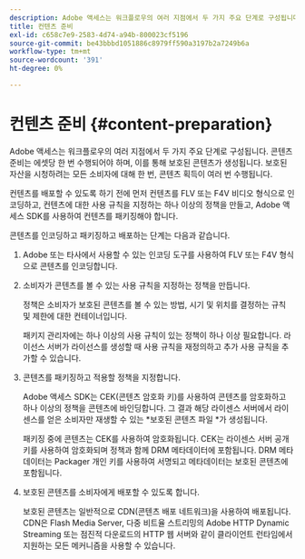 ```yaml
---
description: Adobe 액세스는 워크플로우의 여러 지점에서 두 가지 주요 단계로 구성됩니다. 콘텐츠 준비는 에셋당 한 번 수행되어야 하며, 이를 통해 보호된 콘텐츠가 생성됩니다. 보호된 자산을 시청하려는 모든 소비자에 대해 한 번, 콘텐츠 획득이 여러 번 수행됩니다.
title: 컨텐츠 준비
exl-id: c658c7e9-2583-4d74-a94b-800023cf5196
source-git-commit: be43bbbd1051886c8979ff590a3197b2a7249b6a
workflow-type: tm+mt
source-wordcount: '391'
ht-degree: 0%

---
```


# 컨텐츠 준비 {#content-preparation}

Adobe 액세스는 워크플로우의 여러 지점에서 두 가지 주요 단계로 구성됩니다. 콘텐츠 준비는 에셋당 한 번 수행되어야 하며, 이를 통해 보호된 콘텐츠가 생성됩니다. 보호된 자산을 시청하려는 모든 소비자에 대해 한 번, 콘텐츠 획득이 여러 번 수행됩니다.

컨텐츠를 배포할 수 있도록 하기 전에 먼저 컨텐츠를 FLV 또는 F4V 비디오 형식으로 인코딩하고, 컨텐츠에 대한 사용 규칙을 지정하는 하나 이상의 정책을 만들고, Adobe 액세스 SDK를 사용하여 컨텐츠를 패키징해야 합니다.

콘텐츠를 인코딩하고 패키징하고 배포하는 단계는 다음과 같습니다.

1. Adobe 또는 타사에서 사용할 수 있는 인코딩 도구를 사용하여 FLV 또는 F4V 형식으로 콘텐츠를 인코딩합니다.
1. 소비자가 콘텐츠를 볼 수 있는 사용 규칙을 지정하는 정책을 만듭니다.

   정책은 소비자가 보호된 콘텐츠를 볼 수 있는 방법, 시기 및 위치를 결정하는 규칙 및 제한에 대한 컨테이너입니다.

   패키지 관리자에는 하나 이상의 사용 규칙이 있는 정책이 하나 이상 필요합니다. 라이선스 서버가 라이선스를 생성할 때 사용 규칙을 재정의하고 추가 사용 규칙을 추가할 수 있습니다.

1. 콘텐츠를 패키징하고 적용할 정책을 지정합니다.

   Adobe 액세스 SDK는 CEK(콘텐츠 암호화 키)를 사용하여 콘텐츠를 암호화하고 하나 이상의 정책을 콘텐츠에 바인딩합니다. 그 결과 해당 라이센스 서버에서 라이센스를 얻은 소비자만 재생할 수 있는 *보호된 콘텐츠 파일 *가 생성됩니다.

   패키징 중에 콘텐츠는 CEK를 사용하여 암호화됩니다. CEK는 라이센스 서버 공개 키를 사용하여 암호화되며 정책과 함께 DRM 메타데이터에 포함됩니다. DRM 메타데이터는 Packager 개인 키를 사용하여 서명되고 메타데이터는 보호된 콘텐츠에 포함됩니다.

1. 보호된 콘텐츠를 소비자에게 배포할 수 있도록 합니다.

   보호된 콘텐츠는 일반적으로 CDN(콘텐츠 배포 네트워크)을 사용하여 배포됩니다. CDN은 Flash Media Server, 다중 비트율 스트리밍의 Adobe HTTP Dynamic Streaming 또는 점진적 다운로드의 HTTP 웹 서버와 같이 클라이언트 런타임에서 지원하는 모든 메커니즘을 사용할 수 있습니다.

